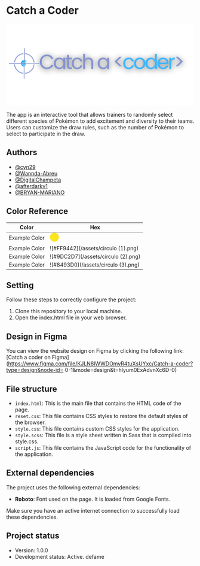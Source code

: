 # Catch a Coder

![Catch a coder's logo](assets/logo-readme.png)

The app is an interactive tool that allows trainers to randomly select different species of Pokémon to add excitement and diversity to their teams. Users can customize the draw rules, such as the number of Pokémon to select to participate in the draw.

## Authors

- [@cyn29](https://github.com/Cyn29)
- [@Wannda-Abreu](https://github.com/Wannda-Abreu)
- [@DigitalChampeta](https://github.com/DigitalChampeta)
- [@afterdarkv1](https://github.com/afterdarkv1)
- [@BRYAN-MARIANO](https://github.com/BRYAN-MARIANO)

## Color Reference

| Color             | Hex                                                                |
| ----------------- | ------------------------------------------------------------------ |
| Example Color | ![#F9E520](/assets/circulo.png)
| Example Color | ![#FF9442](/assets/circulo (1).png) 
| Example Color | ![#9DC2D7](/assets/circulo (2).png) 
| Example Color | ![#8493D0](/assets/circulo (3).png) 


## Setting

Follow these steps to correctly configure the project:

1. Clone this repository to your local machine.
2. Open the index.html file in your web browser.

## Design in Figma

You can view the website design on Figma by clicking the following link: [Catch a coder on Figma](https://www.figma.com/file/KJLN8lWWDOmyR4tuXsUYxc/Catch-a-coder?type=design&node-id= 0-1&mode=design&t=hlyum0ExAdvnXc6D-0)

## File structure

- `index.html`: This is the main file that contains the HTML code of the page.
- `reset.css`: This file contains CSS styles to restore the default styles of the browser.
- `style.css`: This file contains custom CSS styles for the application.
- `style.scss`: This file is a style sheet written in Sass that is compiled into style.css.
- `script.js`: This file contains the JavaScript code for the functionality of the application.

## External dependencies

The project uses the following external dependencies:

- **Roboto**: Font used on the page. It is loaded from Google Fonts.

Make sure you have an active internet connection to successfully load these dependencies.

## Project status

- Version: 1.0.0
- Development status: Active. defame